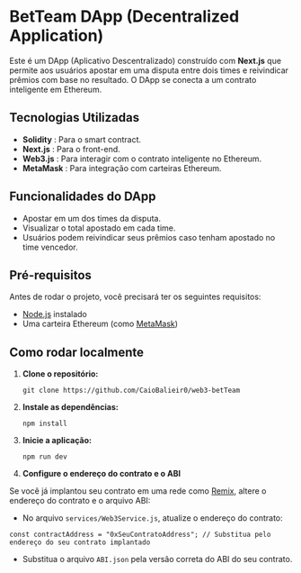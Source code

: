 # BetTeam DApp (Decentralized Application)

Este é um DApp (Aplicativo Descentralizado) construído com **Next.js** que permite aos usuários apostar em uma disputa entre dois times e reivindicar prêmios com base no resultado. O DApp se conecta a um contrato inteligente em Ethereum.

## Tecnologias Utilizadas

* **Solidity** : Para o smart contract.
* **Next.js** : Para o front-end.
* **Web3.js** : Para interagir com o contrato inteligente no Ethereum.
* **MetaMask** : Para integração com carteiras Ethereum.

## Funcionalidades do DApp

* Apostar em um dos times da disputa.
* Visualizar o total apostado em cada time.
* Usuários podem reivindicar seus prêmios caso tenham apostado no time vencedor.

## Pré-requisitos

Antes de rodar o projeto, você precisará ter os seguintes requisitos:

* [Node.js]() instalado
* Uma carteira Ethereum (como [MetaMask](https://metamask.io/))

## Como rodar localmente

1. **Clone o repositório:**
   ```
   git clone https://github.com/CaioBalieir0/web3-betTeam
   ```
2. **Instale as dependências:**
   ```
   npm install
   ```
3. **Inicie a aplicação:**
   ```
   npm run dev
   ```
4. **Configure o endereço do contrato e o ABI**

Se você já implantou seu contrato em uma rede como [Remix](https://remix.ethereum.org), altere o endereço do contrato e o arquivo ABI:

* No arquivo `services/Web3Service.js`, atualize o endereço do contrato:

```
const contractAddress = "0xSeuContratoAddress"; // Substitua pelo endereço do seu contrato implantado
```

* Substitua o arquivo `ABI.json` pela versão correta do ABI do seu contrato.
